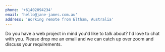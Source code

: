 ```yaml
---
phone: '+61402094234'
email: 'hello@jane-james.com.au'
address: 'Working remote from Eltham, Australia'
---
```


Do you have a web project in mind you'd like to talk about? I'd love to chat with you. Please drop me an email and we can catch up over zoom and discuss your requirements. 
